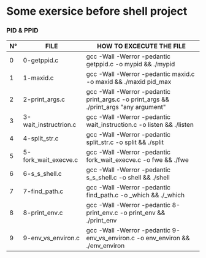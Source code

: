 # Some exersice before shell project

### PID & PPID 

| N° | FILE | HOW TO EXCECUTE THE FILE |
| - | ------------- | ------------- |
| 0 | 0-getppid.c | gcc -Wall -Werror -pedantic getppid.c -o mypid && ./mypid |
| 1 | 1-maxid.c | gcc -Wall -Werror -pedantic maxid.c -o maxid && ./maxid pid_max |
| 2 | 2-print_args.c | gcc -Wall -Werror -pedantic print_args.c -o print_args && ./print_args "any argument"|
| 3 | 3-wait_instructrion.c | gcc -Wall -Werror -pedantic wait_instruction.c -o listen && ./listen |
| 4 | 4-split_str.c | gcc -Wall -Werror -pedantic split_str.c -o split && ./split |
| 5 | 5-fork_wait_execve.c | gcc -Wall -Werror -pedantic fork_wait_execve.c -o fwe && ./fwe |
| 6 | 6-s_s_shell.c | gcc -Wall -Werror -pedantic s_s_shell.c -o shell && ./shell | 
| 7 | 7-find_path.c | gcc -Wall -Werror -pedantic find_path.c -o _which && ./_which | 
| 8 | 8-print_env.c | gcc -Wall -Werror -pedantic 8-print_env.c -o print_env && ./print_env |
| 9 | 9-env_vs_environ.c |  gcc -Wall -Werror -pedantic 9-env_vs_environ.c -o env_environ && ./env_environ | 

